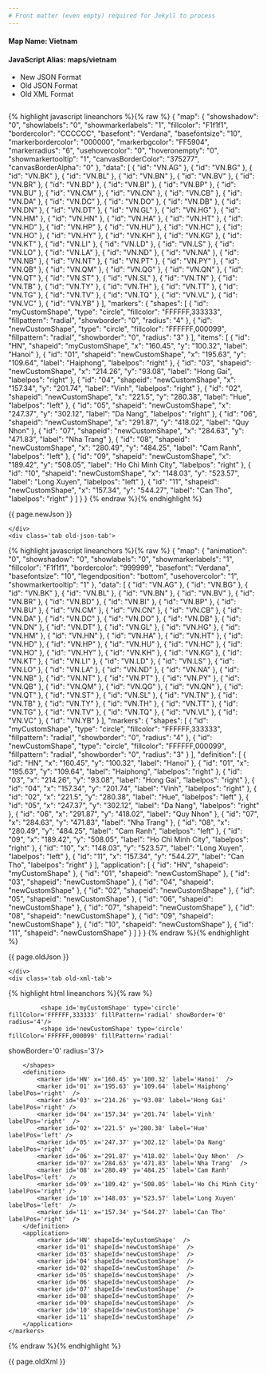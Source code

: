 ```yaml
---
# Front matter (even empty) required for Jekyll to process
---
```


#### Map Name: Vietnam

#### JavaScript Alias: maps/vietnam


<ul class='code-tabs'>
    <li class='active'>
        <a data-toggle='new-json'>New JSON Format</a>
    </li>
    <li>
        <a data-toggle='old-json'>Old JSON Format</a>
    </li>
    <li>
        <a data-toggle='old-xml'>Old XML Format</a>
    </li>
</ul>
<div class='tab-content'>
    <pre class='plain-code'></pre>
    <div class='tab new-json-tab active'>
{% highlight javascript lineanchors %}{% raw %}
{
    "map": {
        "showshadow": "0",
        "showlabels": "0",
        "showmarkerlabels": "1",
        "fillcolor": "F1f1f1",
        "bordercolor": "CCCCCC",
        "basefont": "Verdana",
        "basefontsize": "10",
        "markerbordercolor": "000000",
        "markerbgcolor": "FF5904",
        "markerradius": "6",
        "usehovercolor": "0",
        "hoveronempty": "0",
        "showmarkertooltip": "1",
        "canvasBorderColor": "375277",
        "canvasBorderAlpha": "0"
    },
    "data": [
        {
            "id": "VN.AG"
        },
        {
            "id": "VN.BG"
        },
        {
            "id": "VN.BK"
        },
        {
            "id": "VN.BL"
        },
        {
            "id": "VN.BN"
        },
        {
            "id": "VN.BV"
        },
        {
            "id": "VN.BR"
        },
        {
            "id": "VN.BD"
        },
        {
            "id": "VN.BI"
        },
        {
            "id": "VN.BP"
        },
        {
            "id": "VN.BU"
        },
        {
            "id": "VN.CM"
        },
        {
            "id": "VN.CN"
        },
        {
            "id": "VN.CB"
        },
        {
            "id": "VN.DA"
        },
        {
            "id": "VN.DC"
        },
        {
            "id": "VN.DO"
        },
        {
            "id": "VN.DB"
        },
        {
            "id": "VN.DN"
        },
        {
            "id": "VN.DT"
        },
        {
            "id": "VN.GL"
        },
        {
            "id": "VN.HG"
        },
        {
            "id": "VN.HM"
        },
        {
            "id": "VN.HN"
        },
        {
            "id": "VN.HA"
        },
        {
            "id": "VN.HT"
        },
        {
            "id": "VN.HD"
        },
        {
            "id": "VN.HP"
        },
        {
            "id": "VN.HU"
        },
        {
            "id": "VN.HC"
        },
        {
            "id": "VN.HO"
        },
        {
            "id": "VN.HY"
        },
        {
            "id": "VN.KH"
        },
        {
            "id": "VN.KG"
        },
        {
            "id": "VN.KT"
        },
        {
            "id": "VN.LI"
        },
        {
            "id": "VN.LD"
        },
        {
            "id": "VN.LS"
        },
        {
            "id": "VN.LO"
        },
        {
            "id": "VN.LA"
        },
        {
            "id": "VN.ND"
        },
        {
            "id": "VN.NA"
        },
        {
            "id": "VN.NB"
        },
        {
            "id": "VN.NT"
        },
        {
            "id": "VN.PT"
        },
        {
            "id": "VN.PY"
        },
        {
            "id": "VN.QB"
        },
        {
            "id": "VN.QM"
        },
        {
            "id": "VN.QG"
        },
        {
            "id": "VN.QN"
        },
        {
            "id": "VN.QT"
        },
        {
            "id": "VN.ST"
        },
        {
            "id": "VN.SL"
        },
        {
            "id": "VN.TN"
        },
        {
            "id": "VN.TB"
        },
        {
            "id": "VN.TY"
        },
        {
            "id": "VN.TH"
        },
        {
            "id": "VN.TT"
        },
        {
            "id": "VN.TG"
        },
        {
            "id": "VN.TV"
        },
        {
            "id": "VN.TQ"
        },
        {
            "id": "VN.VL"
        },
        {
            "id": "VN.VC"
        },
        {
            "id": "VN.YB"
        }
    ],
    "markers": {
        "shapes": [
            {
                "id": "myCustomShape",
                "type": "circle",
                "fillcolor": "FFFFFF,333333",
                "fillpattern": "radial",
                "showborder": "0",
                "radius": "4"
            },
            {
                "id": "newCustomShape",
                "type": "circle",
                "fillcolor": "FFFFFF,000099",
                "fillpattern": "radial",
                "showborder": "0",
                "radius": "3"
            }
        ],
        "items": [
            {
                "id": "HN",
                "shapeid": "myCustomShape",
                "x": "160.45",
                "y": "100.32",
                "label": "Hanoi"
            },
            {
                "id": "01",
                "shapeid": "newCustomShape",
                "x": "195.63",
                "y": "109.64",
                "label": "Haiphong",
                "labelpos": "right"
            },
            {
                "id": "03",
                "shapeid": "newCustomShape",
                "x": "214.26",
                "y": "93.08",
                "label": "Hong Gai",
                "labelpos": "right"
            },
            {
                "id": "04",
                "shapeid": "newCustomShape",
                "x": "157.34",
                "y": "201.74",
                "label": "Vinh",
                "labelpos": "right"
            },
            {
                "id": "02",
                "shapeid": "newCustomShape",
                "x": "221.5",
                "y": "280.38",
                "label": "Hue",
                "labelpos": "left"
            },
            {
                "id": "05",
                "shapeid": "newCustomShape",
                "x": "247.37",
                "y": "302.12",
                "label": "Da Nang",
                "labelpos": "right"
            },
            {
                "id": "06",
                "shapeid": "newCustomShape",
                "x": "291.87",
                "y": "418.02",
                "label": "Quy Nhon"
            },
            {
                "id": "07",
                "shapeid": "newCustomShape",
                "x": "284.63",
                "y": "471.83",
                "label": "Nha Trang"
            },
            {
                "id": "08",
                "shapeid": "newCustomShape",
                "x": "280.49",
                "y": "484.25",
                "label": "Cam Ranh",
                "labelpos": "left"
            },
            {
                "id": "09",
                "shapeid": "newCustomShape",
                "x": "189.42",
                "y": "508.05",
                "label": "Ho Chi Minh City",
                "labelpos": "right"
            },
            {
                "id": "10",
                "shapeid": "newCustomShape",
                "x": "148.03",
                "y": "523.57",
                "label": "Long Xuyen",
                "labelpos": "left"
            },
            {
                "id": "11",
                "shapeid": "newCustomShape",
                "x": "157.34",
                "y": "544.27",
                "label": "Can Tho",
                "labelpos": "right"
            }
        ]
    }
}
{% endraw %}{% endhighlight %}


<p class='text-success'>{{ page.newJson }}</p>

    </div>
    <div class='tab old-json-tab'>
{% highlight javascript lineanchors %}{% raw %}
{
    "map": {
        "animation": "0",
        "showshadow": "0",
        "showlabels": "0",
        "showmarkerlabels": "1",
        "fillcolor": "F1f1f1",
        "bordercolor": "999999",
        "basefont": "Verdana",
        "basefontsize": "10",
        "legendposition": "bottom",
        "usehovercolor": "1",
        "showmarkertooltip": "1"
    },
    "data": [
        {
            "id": "VN.AG"
        },
        {
            "id": "VN.BG"
        },
        {
            "id": "VN.BK"
        },
        {
            "id": "VN.BL"
        },
        {
            "id": "VN.BN"
        },
        {
            "id": "VN.BV"
        },
        {
            "id": "VN.BR"
        },
        {
            "id": "VN.BD"
        },
        {
            "id": "VN.BI"
        },
        {
            "id": "VN.BP"
        },
        {
            "id": "VN.BU"
        },
        {
            "id": "VN.CM"
        },
        {
            "id": "VN.CN"
        },
        {
            "id": "VN.CB"
        },
        {
            "id": "VN.DA"
        },
        {
            "id": "VN.DC"
        },
        {
            "id": "VN.DO"
        },
        {
            "id": "VN.DB"
        },
        {
            "id": "VN.DN"
        },
        {
            "id": "VN.DT"
        },
        {
            "id": "VN.GL"
        },
        {
            "id": "VN.HG"
        },
        {
            "id": "VN.HM"
        },
        {
            "id": "VN.HN"
        },
        {
            "id": "VN.HA"
        },
        {
            "id": "VN.HT"
        },
        {
            "id": "VN.HD"
        },
        {
            "id": "VN.HP"
        },
        {
            "id": "VN.HU"
        },
        {
            "id": "VN.HC"
        },
        {
            "id": "VN.HO"
        },
        {
            "id": "VN.HY"
        },
        {
            "id": "VN.KH"
        },
        {
            "id": "VN.KG"
        },
        {
            "id": "VN.KT"
        },
        {
            "id": "VN.LI"
        },
        {
            "id": "VN.LD"
        },
        {
            "id": "VN.LS"
        },
        {
            "id": "VN.LO"
        },
        {
            "id": "VN.LA"
        },
        {
            "id": "VN.ND"
        },
        {
            "id": "VN.NA"
        },
        {
            "id": "VN.NB"
        },
        {
            "id": "VN.NT"
        },
        {
            "id": "VN.PT"
        },
        {
            "id": "VN.PY"
        },
        {
            "id": "VN.QB"
        },
        {
            "id": "VN.QM"
        },
        {
            "id": "VN.QG"
        },
        {
            "id": "VN.QN"
        },
        {
            "id": "VN.QT"
        },
        {
            "id": "VN.ST"
        },
        {
            "id": "VN.SL"
        },
        {
            "id": "VN.TN"
        },
        {
            "id": "VN.TB"
        },
        {
            "id": "VN.TY"
        },
        {
            "id": "VN.TH"
        },
        {
            "id": "VN.TT"
        },
        {
            "id": "VN.TG"
        },
        {
            "id": "VN.TV"
        },
        {
            "id": "VN.TQ"
        },
        {
            "id": "VN.VL"
        },
        {
            "id": "VN.VC"
        },
        {
            "id": "VN.YB"
        }
    ],
    "markers": {
        "shapes": [
            {
                "id": "myCustomShape",
                "type": "circle",
                "fillcolor": "FFFFFF,333333",
                "fillpattern": "radial",
                "showborder": "0",
                "radius": "4"
            },
            {
                "id": "newCustomShape",
                "type": "circle",
                "fillcolor": "FFFFFF,000099",
                "fillpattern": "radial",
                "showborder": "0",
                "radius": "3"
            }
        ],
        "definition": [
            {
                "id": "HN",
                "x": "160.45",
                "y": "100.32",
                "label": "Hanoi"
            },
            {
                "id": "01",
                "x": "195.63",
                "y": "109.64",
                "label": "Haiphong",
                "labelpos": "right"
            },
            {
                "id": "03",
                "x": "214.26",
                "y": "93.08",
                "label": "Hong Gai",
                "labelpos": "right"
            },
            {
                "id": "04",
                "x": "157.34",
                "y": "201.74",
                "label": "Vinh",
                "labelpos": "right"
            },
            {
                "id": "02",
                "x": "221.5",
                "y": "280.38",
                "label": "Hue",
                "labelpos": "left"
            },
            {
                "id": "05",
                "x": "247.37",
                "y": "302.12",
                "label": "Da Nang",
                "labelpos": "right"
            },
            {
                "id": "06",
                "x": "291.87",
                "y": "418.02",
                "label": "Quy Nhon"
            },
            {
                "id": "07",
                "x": "284.63",
                "y": "471.83",
                "label": "Nha Trang"
            },
            {
                "id": "08",
                "x": "280.49",
                "y": "484.25",
                "label": "Cam Ranh",
                "labelpos": "left"
            },
            {
                "id": "09",
                "x": "189.42",
                "y": "508.05",
                "label": "Ho Chi Minh City",
                "labelpos": "right"
            },
            {
                "id": "10",
                "x": "148.03",
                "y": "523.57",
                "label": "Long Xuyen",
                "labelpos": "left"
            },
            {
                "id": "11",
                "x": "157.34",
                "y": "544.27",
                "label": "Can Tho",
                "labelpos": "right"
            }
        ],
        "application": [
            {
                "id": "HN",
                "shapeid": "myCustomShape"
            },
            {
                "id": "01",
                "shapeid": "newCustomShape"
            },
            {
                "id": "03",
                "shapeid": "newCustomShape"
            },
            {
                "id": "04",
                "shapeid": "newCustomShape"
            },
            {
                "id": "02",
                "shapeid": "newCustomShape"
            },
            {
                "id": "05",
                "shapeid": "newCustomShape"
            },
            {
                "id": "06",
                "shapeid": "newCustomShape"
            },
            {
                "id": "07",
                "shapeid": "newCustomShape"
            },
            {
                "id": "08",
                "shapeid": "newCustomShape"
            },
            {
                "id": "09",
                "shapeid": "newCustomShape"
            },
            {
                "id": "10",
                "shapeid": "newCustomShape"
            },
            {
                "id": "11",
                "shapeid": "newCustomShape"
            }
        ]
    }
}
{% endraw %}{% endhighlight %}


<p class='text-success'>{{ page.oldJson }}</p>

    </div>
    <div class='tab old-xml-tab'>
{% highlight html lineanchors %}{% raw %}
<map animation='0' showShadow='0' showLabels='0' showMarkerLabels='1' fillColor='F1f1f1' borderColor='999999' baseFont='Verdana' baseFontSize='10' legendPosition='bottom' useHoverColor='1' showMarkerToolTip='1'  >
	<data>
		<entity id='VN.AG'  />
		<entity id='VN.BG'  />
		<entity id='VN.BK'  />
		<entity id='VN.BL'  />
		<entity id='VN.BN'  />
		<entity id='VN.BV'  />
		<entity id='VN.BR'  />
		<entity id='VN.BD'  />
		<entity id='VN.BI'  />
		<entity id='VN.BP'  />
		<entity id='VN.BU'  />
		<entity id='VN.CM'  />
		<entity id='VN.CN'  />
		<entity id='VN.CB'  />
		<entity id='VN.DA'  />
		<entity id='VN.DC'  />
		<entity id='VN.DO'  />
		<entity id='VN.DB'  />
		<entity id='VN.DN'  />
		<entity id='VN.DT'  />
		<entity id='VN.GL'  />
		<entity id='VN.HG'  />
		<entity id='VN.HM'  />
		<entity id='VN.HN'  />
		<entity id='VN.HA'  />
		<entity id='VN.HT'  />
		<entity id='VN.HD'  />
		<entity id='VN.HP'  />
		<entity id='VN.HU'  />
		<entity id='VN.HC'  />
		<entity id='VN.HO'  />
		<entity id='VN.HY'  />
		<entity id='VN.KH'  />
		<entity id='VN.KG'  />
		<entity id='VN.KT'  />
		<entity id='VN.LI'  />
		<entity id='VN.LD'  />
		<entity id='VN.LS'  />
		<entity id='VN.LO'  />
		<entity id='VN.LA'  />
		<entity id='VN.ND'  />
		<entity id='VN.NA'  />
		<entity id='VN.NB'  />
		<entity id='VN.NT'  />
		<entity id='VN.PT'  />
		<entity id='VN.PY'  />
		<entity id='VN.QB'  />
		<entity id='VN.QM'  />
		<entity id='VN.QG'  />
		<entity id='VN.QN'  />
		<entity id='VN.QT'  />
		<entity id='VN.ST'  />
		<entity id='VN.SL'  />
		<entity id='VN.TN'  />
		<entity id='VN.TB'  />
		<entity id='VN.TY'  />
		<entity id='VN.TH'  />
		<entity id='VN.TT'  />
		<entity id='VN.TG'  />
		<entity id='VN.TV'  />
		<entity id='VN.TQ'  />
		<entity id='VN.VL'  />
		<entity id='VN.VC'  />
		<entity id='VN.YB'  />
	</data>
	<markers>
	  <shapes>

		     <shape id='myCustomShape' type='circle' fillColor='FFFFFF,333333' fillPattern='radial' showBorder='0' radius='4'/>
			 <shape id='newCustomShape' type='circle' fillColor='FFFFFF,000099' fillPattern='radial'
showBorder='0' radius='3'/>

        </shapes>
		<definition>
			<marker id='HN' x='160.45' y='100.32' label='Hanoi'  />
			<marker id='01' x='195.63' y='109.64' label='Haiphong' labelPos='right'  />
			<marker id='03' x='214.26' y='93.08' label='Hong Gai' labelPos='right' />
			<marker id='04' x='157.34' y='201.74' label='Vinh' labelPos='right'  />
			<marker id='02' x='221.5' y='280.38' label='Hue' labelPos='left' />
			<marker id='05' x='247.37' y='302.12' label='Da Nang' labelPos='right'  />
			<marker id='06' x='291.87' y='418.02' label='Quy Nhon'  />
			<marker id='07' x='284.63' y='471.83' label='Nha Trang'  />
			<marker id='08' x='280.49' y='484.25' label='Cam Ranh' labelPos='left'  />
			<marker id='09' x='189.42' y='508.05' label='Ho Chi Minh City' labelPos='right' />
			<marker id='10' x='148.03' y='523.57' label='Long Xuyen' labelPos='left'  />
			<marker id='11' x='157.34' y='544.27' label='Can Tho' labelPos='right'  />
		</definition>
		<application>
			<marker id='HN' shapeId='myCustomShape'  />
			<marker id='01' shapeId='newCustomShape'  />
			<marker id='03' shapeId='newCustomShape'  />
			<marker id='04' shapeId='newCustomShape'  />
			<marker id='02' shapeId='newCustomShape'  />
			<marker id='05' shapeId='newCustomShape'  />
			<marker id='06' shapeId='newCustomShape'  />
			<marker id='07' shapeId='newCustomShape'  />
			<marker id='08' shapeId='newCustomShape'  />
			<marker id='09' shapeId='newCustomShape'  />
			<marker id='10' shapeId='newCustomShape'  />
			<marker id='11' shapeId='newCustomShape'  />
		</application>
	</markers>
</map>
{% endraw %}{% endhighlight %}

<p class='text-success'>{{ page.oldXml }}</p>

</div>
</div>
